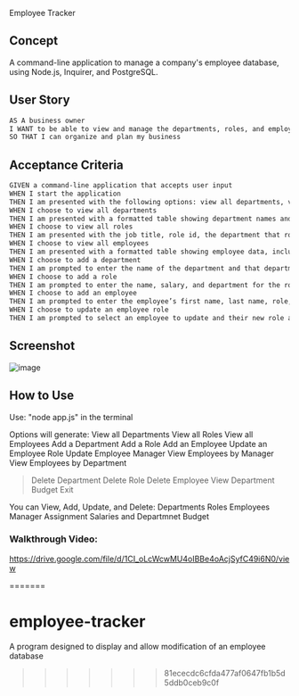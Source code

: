 
Employee Tracker

## Concept

A command-line application to manage a company's employee database, using Node.js, Inquirer, and PostgreSQL.

## User Story

```md
AS A business owner
I WANT to be able to view and manage the departments, roles, and employees in my company
SO THAT I can organize and plan my business
```

## Acceptance Criteria

```md
GIVEN a command-line application that accepts user input
WHEN I start the application
THEN I am presented with the following options: view all departments, view all roles, view all employees, add a department, add a role, add an employee, and update an employee role
WHEN I choose to view all departments
THEN I am presented with a formatted table showing department names and department ids
WHEN I choose to view all roles
THEN I am presented with the job title, role id, the department that role belongs to, and the salary for that role
WHEN I choose to view all employees
THEN I am presented with a formatted table showing employee data, including employee ids, first names, last names, job titles, departments, salaries, and managers that the employees report to
WHEN I choose to add a department
THEN I am prompted to enter the name of the department and that department is added to the database
WHEN I choose to add a role
THEN I am prompted to enter the name, salary, and department for the role and that role is added to the database
WHEN I choose to add an employee
THEN I am prompted to enter the employee’s first name, last name, role, and manager, and that employee is added to the database
WHEN I choose to update an employee role
THEN I am prompted to select an employee to update and their new role and this information is updated in the database 
```

## Screenshot

![image](https://github.com/user-attachments/assets/47f74a11-76ea-4268-8888-1d6001020c2d)


## How to Use

Use: "node app.js" in the terminal

Options will generate:
View all Departments
  View all Roles
  View all Employees
  Add a Department
  Add a Role
  Add an Employee
  Update an Employee Role
   Update Employee Manager
  View Employees by Manager
  View Employees by Department
> Delete Department
  Delete Role
  Delete Employee
  View Department Budget
> Exit


You can View, Add, Update, and Delete:
Departments
Roles
Employees
Manager Assignment
Salaries
and Departmnet Budget

### Walkthrough Video: 

https://drive.google.com/file/d/1CI_oLcWcwMU4oIBBe4oAcjSyfC49i6N0/view

=======
# employee-tracker
A program designed to display and allow modification of an employee database
>>>>>>> 81ececdc6cfda477af0647fb1b5d5ddb0ceb9c0f
